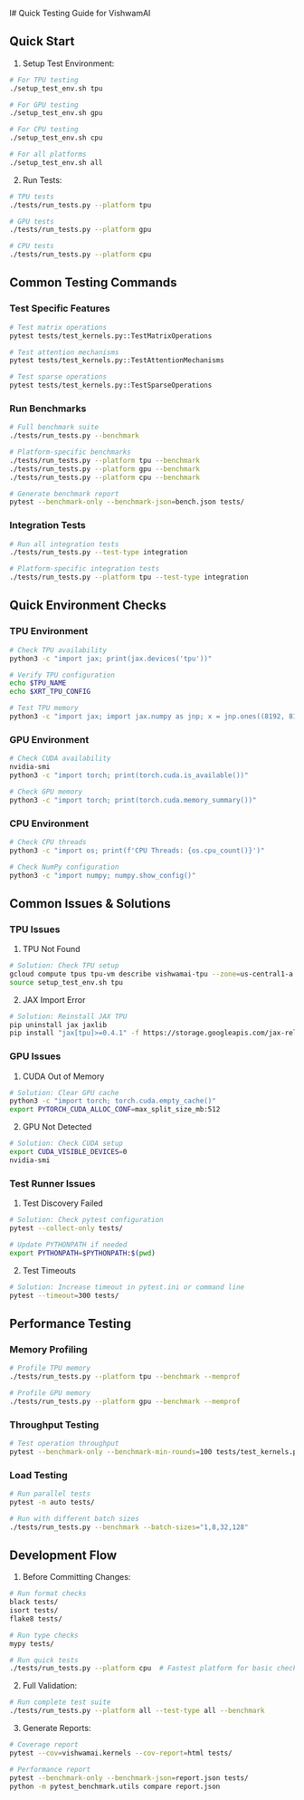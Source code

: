 l# Quick Testing Guide for VishwamAI

## Quick Start

1. Setup Test Environment:
```bash
# For TPU testing
./setup_test_env.sh tpu

# For GPU testing
./setup_test_env.sh gpu

# For CPU testing
./setup_test_env.sh cpu

# For all platforms
./setup_test_env.sh all
```

2. Run Tests:
```bash
# TPU tests
./tests/run_tests.py --platform tpu

# GPU tests
./tests/run_tests.py --platform gpu

# CPU tests
./tests/run_tests.py --platform cpu
```

## Common Testing Commands

### Test Specific Features
```bash
# Test matrix operations
pytest tests/test_kernels.py::TestMatrixOperations

# Test attention mechanisms
pytest tests/test_kernels.py::TestAttentionMechanisms

# Test sparse operations
pytest tests/test_kernels.py::TestSparseOperations
```

### Run Benchmarks
```bash
# Full benchmark suite
./tests/run_tests.py --benchmark

# Platform-specific benchmarks
./tests/run_tests.py --platform tpu --benchmark
./tests/run_tests.py --platform gpu --benchmark
./tests/run_tests.py --platform cpu --benchmark

# Generate benchmark report
pytest --benchmark-only --benchmark-json=bench.json tests/
```

### Integration Tests
```bash
# Run all integration tests
./tests/run_tests.py --test-type integration

# Platform-specific integration tests
./tests/run_tests.py --platform tpu --test-type integration
```

## Quick Environment Checks

### TPU Environment
```bash
# Check TPU availability
python3 -c "import jax; print(jax.devices('tpu'))"

# Verify TPU configuration
echo $TPU_NAME
echo $XRT_TPU_CONFIG

# Test TPU memory
python3 -c "import jax; import jax.numpy as jnp; x = jnp.ones((8192, 8192))"
```

### GPU Environment
```bash
# Check CUDA availability
nvidia-smi
python3 -c "import torch; print(torch.cuda.is_available())"

# Check GPU memory
python3 -c "import torch; print(torch.cuda.memory_summary())"
```

### CPU Environment
```bash
# Check CPU threads
python3 -c "import os; print(f'CPU Threads: {os.cpu_count()}')"

# Check NumPy configuration
python3 -c "import numpy; numpy.show_config()"
```

## Common Issues & Solutions

### TPU Issues

1. TPU Not Found
```bash
# Solution: Check TPU setup
gcloud compute tpus tpu-vm describe vishwamai-tpu --zone=us-central1-a
source setup_test_env.sh tpu
```

2. JAX Import Error
```bash
# Solution: Reinstall JAX TPU
pip uninstall jax jaxlib
pip install "jax[tpu]>=0.4.1" -f https://storage.googleapis.com/jax-releases/libtpu_releases.html
```

### GPU Issues

1. CUDA Out of Memory
```bash
# Solution: Clear GPU cache
python3 -c "import torch; torch.cuda.empty_cache()"
export PYTORCH_CUDA_ALLOC_CONF=max_split_size_mb:512
```

2. GPU Not Detected
```bash
# Solution: Check CUDA setup
export CUDA_VISIBLE_DEVICES=0
nvidia-smi
```

### Test Runner Issues

1. Test Discovery Failed
```bash
# Solution: Check pytest configuration
pytest --collect-only tests/

# Update PYTHONPATH if needed
export PYTHONPATH=$PYTHONPATH:$(pwd)
```

2. Test Timeouts
```bash
# Solution: Increase timeout in pytest.ini or command line
pytest --timeout=300 tests/
```

## Performance Testing

### Memory Profiling
```bash
# Profile TPU memory
./tests/run_tests.py --platform tpu --benchmark --memprof

# Profile GPU memory
./tests/run_tests.py --platform gpu --benchmark --memprof
```

### Throughput Testing
```bash
# Test operation throughput
pytest --benchmark-only --benchmark-min-rounds=100 tests/test_kernels.py::TestMatrixOperations
```

### Load Testing
```bash
# Run parallel tests
pytest -n auto tests/

# Run with different batch sizes
./tests/run_tests.py --benchmark --batch-sizes="1,8,32,128"
```

## Development Flow

1. Before Committing Changes:
```bash
# Run format checks
black tests/
isort tests/
flake8 tests/

# Run type checks
mypy tests/

# Run quick tests
./tests/run_tests.py --platform cpu  # Fastest platform for basic checks
```

2. Full Validation:
```bash
# Run complete test suite
./tests/run_tests.py --platform all --test-type all --benchmark
```

3. Generate Reports:
```bash
# Coverage report
pytest --cov=vishwamai.kernels --cov-report=html tests/

# Performance report
pytest --benchmark-only --benchmark-json=report.json tests/
python -m pytest_benchmark.utils compare report.json
